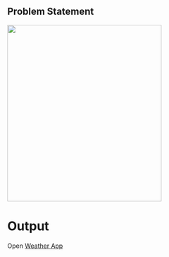 ## Problem Statement

<img src="https://user-images.githubusercontent.com/74304479/204313677-2c93c796-3665-4be2-bafe-2a0e94407b9f.PNG" width="350" height="400" />

<!-- ![img|50%](https://user-images.githubusercontent.com/74304479/204313677-2c93c796-3665-4be2-bafe-2a0e94407b9f.PNG) -->

# Output
Open [Weather App](https://nithya-developer.github.io/weather-app/) 